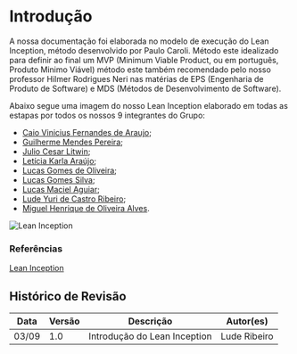 # Introdução

<p> A nossa documentação foi elaborada no modelo de execução do Lean Inception, método desenvolvido por Paulo Caroli. Método este idealizado para definir ao final um MVP (Minimum Viable Product, ou em português, Produto Minimo Viável) método este também recomendado pelo nosso professor Hilmer Rodrigues Neri nas matérias de EPS (Engenharia de Produto de Software) e MDS (Métodos de Desenvolvimento de Software). <p/>

Abaixo segue uma imagem do nosso Lean Inception elaborado em todas as estapas por todos os nossos 9 integrantes do Grupo:
* [Caio Vinicius Fernandes de Araujo](https://github.com/caiovfernandes);
* [Guilherme Mendes Pereira](https://github.com/guilherme-mendes);
* [Julio Cesar Litwin](https://github.com/juliolitwin);
* [Letícia Karla Araújo](https://github.com/leticiaarj); 
* [Lucas Gomes de Oliveira](https://github.com/LGomees); 
* [Lucas Gomes Silva](https://github.com/lucasgomesgs0); 
* [Lucas Maciel Aguiar](https://github.com/Ridersk);
* [Lude Yuri de Castro Ribeiro](https://github.com/luderibeiro);
* [Miguel Henrique de Oliveira Alves](https://github.com/Miguel-Alves).

![Lean Inception](https://i.imgur.com/D2yiqOj.jpg)

### Referências
[Lean Inception](https://www.caroli.org/lean-inception/) 
## Histórico de Revisão

| Data  | Versão | Descrição | Autor(es) |
|-------|--------|-----------|-----------|
|03/09|1.0|Introdução do Lean Inception|Lude Ribeiro|
